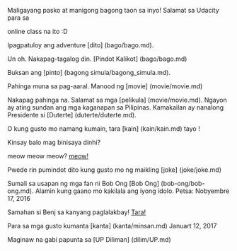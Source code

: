 Maligayang pasko at manigong bagong taon sa inyo! Salamat sa Udacity para sa

online class na ito :D

Ipagpatuloy ang adventure [dito] (bago/bago.md).

Un oh. Nakapag-tagalog din. [Pindot Kalikot] (bago/bago.md)

Buksan ang [pinto] (bagong simula/bagong_simula.md).

Pahinga muna sa pag-aaral. Manood ng [movie] (movie/movie.md)

Nakapag pahinga na. Salamat sa mga [pelikula] (movie/movie.md).
Ngayon ay ating sundan ang mga kaganapan sa Pilipinas. 
Kamakailan ay nanalong Presidente si [Duterte] (duterte/duterte.md).

O kung gusto mo namang kumain, tara [kain] (kain/kain.md) tayo !

Kinsay balo mag binisaya dinhi?

meow meow meow? [meow!](meow/meow.md)

Pwede rin pumindot dito kung gusto mo ng maikling [joke] (joke/joke.md)

Sumali sa usapan ng mga fan ni Bob Ong [Bob Ong] (bob-ong/bob-ong.md).
Alamin kung gaano mo kakilala ang iyong idolo.
Petsa: Nobyembre 17, 2016

Samahan si Benj sa kanyang paglalakbay! [Tara!](tara/tara.md)

Para sa mga gusto kumanta [kanta] (kanta/minsan.md)
Januart 12, 2017

Maginaw na gabi papunta sa [UP Diliman] (dilim/UP.md)
